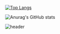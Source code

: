 
[![Top Langs](https://github-readme-stats.vercel.app/api/top-langs/?username=kimkyungjae1112)](https://github.com/anuraghazra/github-readme-stats)


<!--
**kimkyungjae1112/kimkyungjae1112** is a ✨ _special_ ✨ repository because its `README.md` (this file) appears on your GitHub profile.

Here are some ideas to get you started:

- 🔭 I’m currently working on ...
- 🌱 I’m currently learning ...
- 👯 I’m looking to collaborate on ...
- 🤔 I’m looking for help with ...
- 💬 Ask me about ...
- 📫 How to reach me: ...
- 😄 Pronouns: ...
- ⚡ Fun fact: ...
-->

![Anurag's GitHub stats](https://github-readme-stats.vercel.app/api?username=kimkyungjae1112&show_icons=true&theme=radical)


![header](https://capsule-render.vercel.app/api?type=waving&color=gradient&height=120&animation=fadeIn&section=footer&text=🏎🏍&fontAlign=70)
